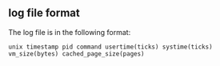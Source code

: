 ## log file format

The log file is in the following format:

```
unix timestamp pid command usertime(ticks) systime(ticks) vm_size(bytes) cached_page_size(pages)
```
